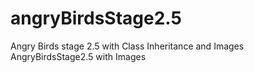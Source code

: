 # angryBirdsStage2.5
Angry Birds stage 2.5 with Class Inheritance and Images
AngryBirdsStage2.5 with Images